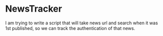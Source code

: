 # NewsTracker
I am trying to write a script that will take news url and search when it was 1st published, so we can track the authentication of that news.
